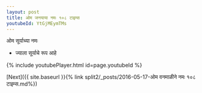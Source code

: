 ```yaml
---
layout: post
title: ओम जनयाया नमः १०८ टाइम्स
youtubeId: YtGjMEymTMs
---
```

 
 
 ओम सूर्याच्या नमः  
 
 -  ज्याला सूर्याचे रूप आहे 
 
  
 
  
 
 
 
 
 
 


{% include youtubePlayer.html id=page.youtubeId %}
 
[Next]({{ site.baseurl }}{% link  split2/_posts/2016-05-17-ओम वनमाळीने नमः १०८ टाइम्स.md%})
 
